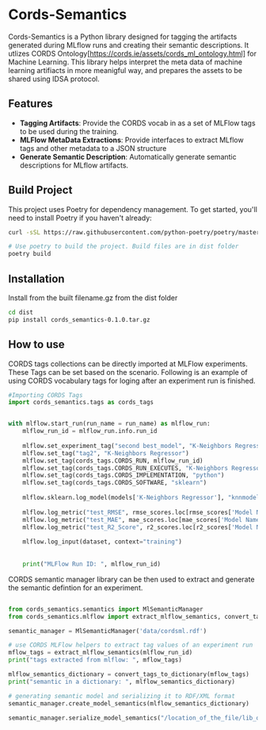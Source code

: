 # Cords-Semantics

Cords-Semantics is a Python library designed for tagging the artifacts generated during MLflow runs and creating their semantic descriptions. It utlizes CORDS Ontology[https://cords.ie/assets/cords_ml_ontology.html] for Machine Learning. This library helps interpret the meta data of machine learning artifiacts in more meanigful way, and prepares the assets to be shared using IDSA protocol. 


## Features

- **Tagging Artifacts**: Provide the CORDS vocab in as a set of MLFlow tags to be used during the training.
- **MLFlow MetaData Extractions**: Provide interfaces to extract MLflow tags and other metadata to a JSON structure 
- **Generate Semantic Description**: Automatically generate semantic descriptions for MLflow artifacts.



## Build Project

This project uses Poetry for dependency management. To get started, you'll need to install Poetry if you haven't already:

```bash
curl -sSL https://raw.githubusercontent.com/python-poetry/poetry/master/get-poetry.py | python -

# Use poetry to build the project. Build files are in dist folder
poetry build
```

## Installation

Install from the built filename.gz from the dist folder
```bash
cd dist
pip install cords_semantics-0.1.0.tar.gz
```


## How to use

CORDS tags collections can be directly imported at MLFlow experiments. These Tags can be set based on the scenario. Following is an example of using CORDS vocabulary tags for loging after an experiment run is finished. 

```python
#Importing CORDS Tags
import cords_semantics.tags as cords_tags


with mlflow.start_run(run_name = run_name) as mlflow_run:
    mlflow_run_id = mlflow_run.info.run_id
    
    mlflow.set_experiment_tag("second best_model", "K-Neighbors Regressor")
    mlflow.set_tag("tag2", "K-Neighbors Regressor")
    mlflow.set_tag(cords_tags.CORDS_RUN, mlflow_run_id)
    mlflow.set_tag(cords_tags.CORDS_RUN_EXECUTES, "K-Neighbors Regressor")
    mlflow.set_tag(cords_tags.CORDS_IMPLEMENTATION, "python")
    mlflow.set_tag(cords_tags.CORDS_SOFTWARE, "sklearn")
    
    mlflow.sklearn.log_model(models['K-Neighbors Regressor'], "knnmodel")
        
    mlflow.log_metric("test_RMSE", rmse_scores.loc[rmse_scores['Model Name'] == 'K-Neighbors Regressor', 'RMSE_Score'].values[0])
    mlflow.log_metric("test_MAE", mae_scores.loc[mae_scores['Model Name'] == 'K-Neighbors Regressor', 'MAE_Score'].values[0])
    mlflow.log_metric("test_R2_Score", r2_scores.loc[r2_scores['Model Name'] == 'K-Neighbors Regressor', 'R2_Score'].values[0])   
    
    mlflow.log_input(dataset, context="training")
    
    
    print("MLFlow Run ID: ", mlflow_run_id)

```

CORDS semantic manager library can be then used to extract and generate the semantic defintion for an experiment.


```python

from cords_semantics.semantics import MlSemanticManager
from cords_semantics.mlflow import extract_mlflow_semantics, convert_tags_to_dictionary

semantic_manager = MlSemanticManager('data/cordsml.rdf')

# use CORDS MLFlow helpers to extract tag values of an experiment run
mflow_tags = extract_mlflow_semantics(mlflow_run_id)
print("tags extracted from mlflow: ", mflow_tags)

mlflow_semantics_dictionary = convert_tags_to_dictionary(mflow_tags)
print("semantic in a dictionary: ", mlflow_semantics_dictionary)

# generating semantic model and serializing it to RDF/XML format
semantic_manager.create_model_semantics(mlflow_semantics_dictionary)

semantic_manager.serialize_model_semantics("/location_of_the_file/lib_output.rdf")

```
